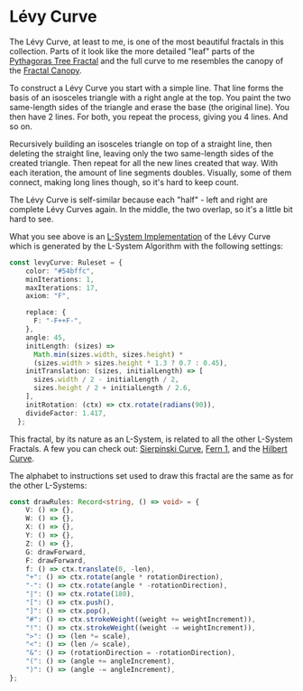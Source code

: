 # Lévy Curve

The Lévy Curve, at least to me, is one of the most beautiful fractals in this collection. Parts of it look like the more detailed "leaf" parts of the [Pythagoras Tree Fractal](https://en.wikipedia.org/wiki/Pythagoras_tree_(fractal)) and the full curve to me resembles the canopy of the [Fractal Canopy](/fractal-canopy). 

To construct a Lévy Curve you start with a simple line. That line forms the basis of an isosceles triangle with a right angle at the top. You paint the two same-length sides of the triangle and erase the base (the original line). You then have 2 lines. For both, you repeat the process, giving you 4 lines. And so on. 

Recursively building an isosceles triangle on top of a straight line, then deleting the straight line, leaving only the two same-length sides of the created triangle. Then repeat for all the new lines created that way. With each iteration, the amount of line segments doubles. Visually, some of them connect, making long lines though, so it's hard to keep count.

The Lévy Curve is self-similar because each "half" - left and right are complete Lévy Curves again. In the middle, the two overlap, so it's a little bit hard to see. 

What you see above is an [L-System Implementation](https://en.wikipedia.org/wiki/L-system) of the Lévy Curve which is generated by the L-System Algorithm with the following settings: 

```ts
const levyCurve: Ruleset = {
    color: "#54bffc",
    minIterations: 1,
    maxIterations: 17,
    axiom: "F",

    replace: {
      F: "-F++F-",
    },
    angle: 45,
    initLength: (sizes) =>
      Math.min(sizes.width, sizes.height) *
      (sizes.width > sizes.height * 1.3 ? 0.7 : 0.45),
    initTranslation: (sizes, initialLength) => [
      sizes.width / 2 - initialLength / 2,
      sizes.height / 2 + initialLength / 2.6,
    ],
    initRotation: (ctx) => ctx.rotate(radians(90)),
    divideFactor: 1.417,
  };
```

This fractal, by its nature as an L-System, is related to all the other L-System Fractals. A few you can check out: [Sierpinski Curve](/l-system/sierpinski-curve), [Fern 1](/l-system/fern-1), and the [Hilbert Curve](/l-system/hilbert-curve).

The alphabet to instructions set used to draw this fractal are the same as for the other L-Systems:

```ts
const drawRules: Record<string, () => void> = {
    V: () => {},
    W: () => {},
    X: () => {},
    Y: () => {},
    Z: () => {},
    G: drawForward,
    F: drawForward,
    f: () => ctx.translate(0, -len),
    "+": () => ctx.rotate(angle * rotationDirection),
    "-": () => ctx.rotate(angle * -rotationDirection),
    "|": () => ctx.rotate(180),
    "[": () => ctx.push(),
    "]": () => ctx.pop(),
    "#": () => ctx.strokeWeight((weight += weightIncrement)),
    "!": () => ctx.strokeWeight((weight -= weightIncrement)),
    ">": () => (len *= scale),
    "<": () => (len /= scale),
    "&": () => (rotationDirection = -rotationDirection),
    "(": () => (angle += angleIncrement),
    ")": () => (angle -= angleIncrement),
};
```